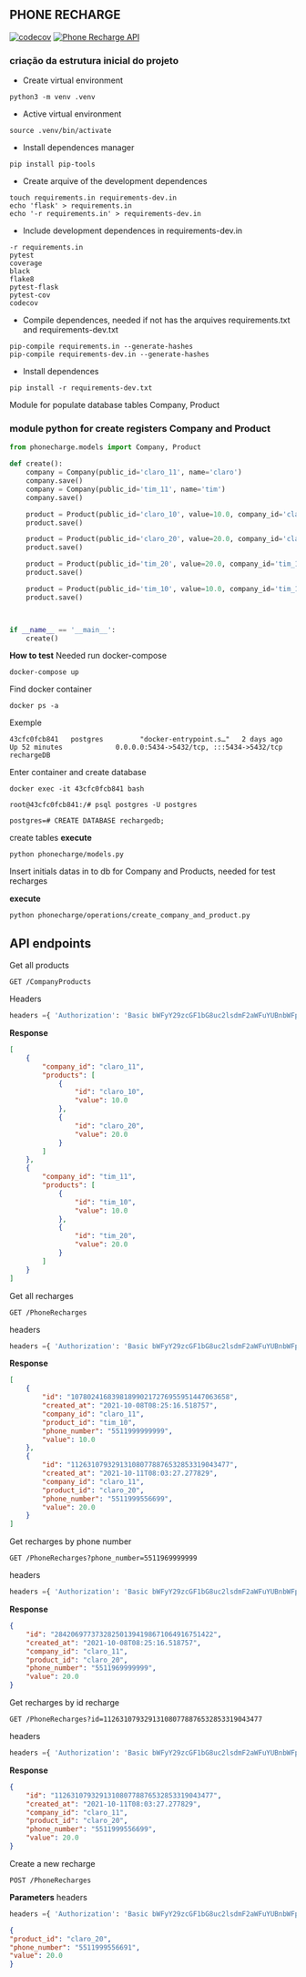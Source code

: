 ## PHONE RECHARGE

[![codecov](https://codecov.io/gh/marcospsviana/PhoneRecharge/branch/main/graph/badge.svg?token=ptQEaccEnM)](https://codecov.io/gh/marcospsviana/PhoneRecharge)
[![Phone Recharge API](https://github.com/marcospsviana/PhoneRecharge/actions/workflows/phonecharge-app.yml/badge.svg)](https://github.com/marcospsviana/PhoneRecharge/actions/workflows/phonecharge-app.yml)


### **criação da estrutura inicial do projeto**

- Create virtual environment

```
python3 -m venv .venv

```

- Active virtual environment

```
source .venv/bin/activate
```

- Install dependences manager

```
pip install pip-tools
```

- Create arquive of the development dependences 

```
touch requirements.in requirements-dev.in
echo 'flask' > requirements.in
echo '-r requirements.in' > requirements-dev.in
```

- Include development dependences in requirements-dev.in

```
-r requirements.in
pytest
coverage
black
flake8
pytest-flask
pytest-cov
codecov

```


- Compile dependences, needed if not has the arquives requirements.txt and requirements-dev.txt

```
pip-compile requirements.in --generate-hashes
pip-compile requirements-dev.in --generate-hashes
```

- Install dependences

```
pip install -r requirements-dev.txt
```

Module for populate database tables Company, Product 
### module python for create registers Company and Product
~~~python
from phonecharge.models import Company, Product

def create():
    company = Company(public_id='claro_11', name='claro')
    company.save()
    company = Company(public_id='tim_11', name='tim')
    company.save()

    product = Product(public_id='claro_10', value=10.0, company_id='claro_11')
    product.save()

    product = Product(public_id='claro_20', value=20.0, company_id='claro_11')
    product.save()

    product = Product(public_id='tim_20', value=20.0, company_id='tim_11')
    product.save()

    product = Product(public_id='tim_10', value=10.0, company_id='tim_11')
    product.save()



if __name__ == '__main__':
    create()
~~~

**How to test**
Needed run docker-compose
```
docker-compose up
```
Find docker container
```
docker ps -a
```
Exemple
```
43cfc0fcb841   postgres         "docker-entrypoint.s…"   2 days ago     Up 52 minutes             0.0.0.0:5434->5432/tcp, :::5434->5432/tcp   rechargeDB
```
Enter container and create database
```
docker exec -it 43cfc0fcb841 bash 

root@43cfc0fcb841:/# psql postgres -U postgres

postgres=# CREATE DATABASE rechargedb;
```
create tables
**execute**
```
python phonecharge/models.py 
```
Insert initials datas in to db for Company and Products, needed for test recharges

**execute**
```
python phonecharge/operations/create_company_and_product.py
```


## API endpoints

Get all products

```
GET /CompanyProducts
```
Headers 
~~~python
headers ={ 'Authorization': 'Basic bWFyY29zcGF1bG8uc2lsdmF2aWFuYUBnbWFpbC5jb206bGF5bGFlYmVs' }
~~~
**Response**
~~~json
[
    {
        "company_id": "claro_11",
        "products": [
            {
                "id": "claro_10",
                "value": 10.0
            },
            {
                "id": "claro_20",
                "value": 20.0
            }
        ]
    },
    {
        "company_id": "tim_11",
        "products": [
            {
                "id": "tim_10",
                "value": 10.0
            },
            {
                "id": "tim_20",
                "value": 20.0
            }
        ]
    }
]
~~~



Get all recharges

```
GET /PhoneRecharges

```
headers 
~~~python
headers ={ 'Authorization': 'Basic bWFyY29zcGF1bG8uc2lsdmF2aWFuYUBnbWFpbC5jb206bGF5bGFlYmVs' }
~~~
**Response**

~~~json
[
    {
        "id": "107802416839818990217276955951447063658",
        "created_at": "2021-10-08T08:25:16.518757",
        "company_id": "claro_11",
        "product_id": "tim_10",
        "phone_number": "5511999999999",
        "value": 10.0
    },
    {
        "id": "112631079329131080778876532853319043477",
        "created_at": "2021-10-11T08:03:27.277829",
        "company_id": "claro_11",
        "product_id": "claro_20",
        "phone_number": "5511999556699",
        "value": 20.0
    }
]

~~~

Get recharges by phone number
```
GET /PhoneRecharges?phone_number=5511969999999
```
headers 
~~~python
headers ={ 'Authorization': 'Basic bWFyY29zcGF1bG8uc2lsdmF2aWFuYUBnbWFpbC5jb206bGF5bGFlYmVs' }
~~~
**Response**

~~~json
{
    "id": "284206977373282501394198671064916751422",
    "created_at": "2021-10-08T08:25:16.518757",
    "company_id": "claro_11",
    "product_id": "claro_20",
    "phone_number": "5511969999999",
    "value": 20.0
}
~~~

Get recharges by id recharge
```
GET /PhoneRecharges?id=112631079329131080778876532853319043477
```
headers 
~~~python
headers ={ 'Authorization': 'Basic bWFyY29zcGF1bG8uc2lsdmF2aWFuYUBnbWFpbC5jb206bGF5bGFlYmVs' }
~~~
**Response**
~~~json
{
    "id": "112631079329131080778876532853319043477",
    "created_at": "2021-10-11T08:03:27.277829",
    "company_id": "claro_11",
    "product_id": "claro_20",
    "phone_number": "5511999556699",
    "value": 20.0
}
~~~



Create a new recharge

```
POST /PhoneRecharges
```

**Parameters**
headers 
~~~python
headers ={ 'Authorization': 'Basic bWFyY29zcGF1bG8uc2lsdmF2aWFuYUBnbWFpbC5jb206bGF5bGFlYmVs' }
~~~

~~~json
{
"product_id": "claro_20",
"phone_number": "5511999556691",
"value": 20.0
}
~~~
